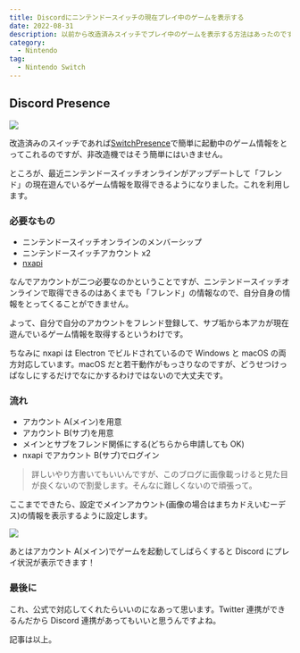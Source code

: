 ```yaml
---
title: Discordにニンテンドースイッチの現在プレイ中のゲームを表示する
date: 2022-08-31
description: 以前から改造済みスイッチでプレイ中のゲームを表示する方法はあったのですが、今回非改造機でもできるようになったので紹介します
category:
  - Nintendo
tag:
  - Nintendo Switch
---
```


## Discord Presence

![](https://pbs.twimg.com/media/FbfkLGMUYAYIpVd?format=png&name=small)

改造済みのスイッチであれば[SwitchPresence](https://github.com/Random06457/SwitchPresence)で簡単に起動中のゲーム情報をとってこれるのですが、非改造機ではそう簡単にはいきません。

ところが、最近ニンテンドースイッチオンラインがアップデートして「フレンド」の現在遊んでいるゲーム情報を取得できるようになりました。これを利用します。

### 必要なもの

- ニンテンドースイッチオンラインのメンバーシップ
- ニンテンドースイッチアカウント x2
- [nxapi](https://github.com/samuelthomas2774/nxapi/releases)

なんでアカウントが二つ必要なのかということですが、ニンテンドースイッチオンラインで取得できるのはあくまでも「フレンド」の情報なので、自分自身の情報をとってくることができません。

よって、自分で自分のアカウントをフレンド登録して、サブ垢から本アカが現在遊んでいるゲーム情報を取得するというわけです。

ちなみに nxapi は Electron でビルドされているので Windows と macOS の両方対応しています。macOS だと若干動作がもっさりなのですが、どうせつけっぱなしにするだけでなにかするわけではないので大丈夫です。

### 流れ

- アカウント A(メイン)を用意
- アカウント B(サブ)を用意
- メインとサブをフレンド関係にする(どちらから申請しても OK)
- nxapi でアカウント B(サブ)でログイン

> 詳しいやり方書いてもいいんですが、このブログに画像載っけると見た目が良くないので割愛します。そんなに難しくないので頑張って。

ここまでできたら、設定でメインアカウント(画像の場合はまちカドえいむーデス)の情報を表示するように設定します。

![](https://pbs.twimg.com/media/FbfhRU4UEAEnpil?format=jpg&name=medium)

あとはアカウント A(メイン)でゲームを起動してしばらくすると Discord にプレイ状況が表示できます！

### 最後に

これ、公式で対応してくれたらいいのになあって思います。Twitter 連携ができるんだから Discord 連携があってもいいと思うんですよね。

記事は以上。
